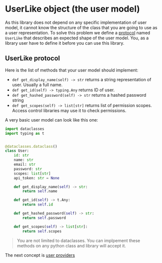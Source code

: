 # UserLike object (the user model)

As this library does not depend on any specific implementation of user model, it cannot know the structure of the class
that you are going to use as a user representation. To solve this problem we define
a [protocol](https://www.python.org/dev/peps/pep-0544/) named `UserLike` that describes an expected shape of the user model. You,
as a library user have to define it before you can use this library.

## UserLike protocol

Here is the list of methods that your user model should implement:

* `def get_display_name(self) -> str` returns a string representation of user. Usually a full name.
* `def get_id(self) -> typing.Any` returns ID of user.
* `def get_hashed_password(self) -> str` returns a hashed password string
* `def get_scopes(self) -> list[str]` returns list of permission scopes. Access control libraries may use it to check
  permissions.

A very basic user model can look like this one:

```python
import dataclasses
import typing as t


@dataclasses.dataclass()
class User:
    id: str
    name: str
    email: str
    password: str
    scopes: list[str]
    api_token: str = None

    def get_display_name(self) -> str:
        return self.name

    def get_id(self) -> t.Any:
        return self.id

    def get_hashed_password(self) -> str:
        return self.password

    def get_scopes(self) -> list[str]:
        return self.scopes
```

> You are not limited to dataclasses. You can implpement these methods on any python class and library will accept it.

The next concept is [user providers](user_providers.md)
